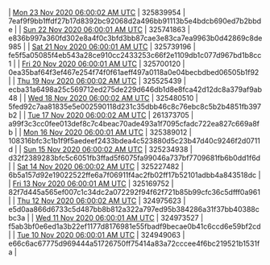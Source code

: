 | [Mon 23 Nov 2020 06:00:02 AM UTC]() | 325839954 | 7eaf9f9bb1ffdf27b17d8392bc92068d2a496bb91113b5e4bdcb690ed7b2bbde | 
| [Sun 22 Nov 2020 06:00:01 AM UTC]() | 325741863 | e836b997a360fd302e8a4f0c3bfd3bb87cae3e83ca7ea9963b0d42869c8de985 | 
| [Sat 21 Nov 2020 06:00:01 AM UTC]() | 325739196 | fe5f5a05085f4eb543a28ce910cc2433253c66f2e1109db1c077d967bd1b8cc1 | 
| [Fri 20 Nov 2020 06:00:01 AM UTC]() | 325700120 | 0ea35baf64f3ef467e254f74f0f61aeff497a0118a0e04becbdbed06505b1f92 | 
| [Thu 19 Nov 2020 06:00:02 AM UTC]() | 325525439 | ecba31a6498a25c569712ed275de229d646db1d8e8fca42d12dc8a379af9ab48 | 
| [Wed 18 Nov 2020 06:00:02 AM UTC]() | 325480510 | 5fed92c7aa81835e5e002590118d231c35dbb46c8c76ebc8c5b2b4851fb397b2 | 
| [Tue 17 Nov 2020 06:00:02 AM UTC]() | 261373705 | a99f3c3cc0fee013def8c7c4beac70ade493a1f7095cfadc722ea827c669a8fb | 
| [Mon 16 Nov 2020 06:00:01 AM UTC]() | 325389012 | 108316bfc3c1b1f9f5aedeef2433bdea4c523880d5c23b47d40c9246f2d0711d | 
| [Sun 15 Nov 2020 06:00:02 AM UTC]() | 325234938 | d32f2389283bfc5c6051fb3ffad5f6075fa99046a737bf7709681fb6b0dd1f6d | 
| [Sat 14 Nov 2020 06:00:02 AM UTC]() | 325227482 | 6b5a157d92e19022522ffe6a7f06911f4ac2fb02ff17b52101adbb4a843518dc | 
| [Fri 13 Nov 2020 06:00:01 AM UTC]() | 325169752 | 82f7d445a565ef007c1c34dc2a072292f94f62f721b85b99cfc36c5dfff0a961 | 
| [Thu 12 Nov 2020 06:00:02 AM UTC]() | 324975623 | e5d0aa866d6733c5d487bb8b812a322a797ed95b384286a31f37bb40388cbc3a | 
| [Wed 11 Nov 2020 06:00:01 AM UTC]() | 324973527 | f5ab3bf0e6ed1a3b22ef1177d8176981e55fbadf9becae0b41c6ccd6e59bf2cd | 
| [Tue 10 Nov 2020 06:00:01 AM UTC]() | 324949063 | e66c6ac67775d969444a51726750ff75414a83a72cccee4f6bc219521b1531fa | 

